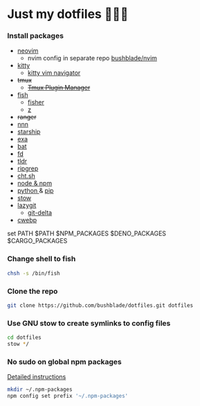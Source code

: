 # Just my dotfiles 👨🏻‍💻

### Install packages

- [ neovim ](https://neovim.io/)
  - nvim config in separate repo [bushblade/nvim](https://github.com/bushblade/nvim)
- [ kitty ](https://sw.kovidgoyal.net/kitty/)
  - [ kitty vim navigator ](https://github.com/knubie/vim-kitty-navigator)
- ~~tmux~~
  - ~~[ Tmux Plugin Manager ](https://github.com/tmux-plugins/tpm)~~
- [ fish ](https://fishshell.com/)
  - [ fisher ](https://github.com/jorgebucaran/fisher)
  - [ z ](https://github.com/jethrokuan/z)
- ~~ranger~~
- [ nnn ](https://github.com/jarun/nnn)
- [ starship ](https://starship.rs/)
- [ exa ](https://the.exa.website/introduction)
- [ bat ](https://github.com/sharkdp/bat)
- [ fd ](https://github.com/sharkdp/fd)
- [ tldr ](https://tldr.sh/)
- [ ripgrep ](https://github.com/BurntSushi/ripgrep)
- [ cht.sh ](http://cht.sh/)
- [ node & npm ](https://nodejs.org/en/)
- [ python ](https://www.python.org/) & [ pip ](https://pypi.org/project/pip/)
- [ stow ](https://www.gnu.org/software/stow/)
- [lazygit](https://github.com/jesseduffield/lazygit)
  - [git-delta](https://github.com/dandavison/delta)
- [cwebp](https://developers.google.com/speed/webp/docs/cwebp)

set PATH $PATH $NPM_PACKAGES $DENO_PACKAGES $CARGO_PACKAGES

### Change shell to fish

```bash
chsh -s /bin/fish
```

### Clone the repo

```bash
git clone https://github.com/bushblade/dotfiles.git dotfiles
```

### Use GNU stow to create symlinks to config files

```bash
cd dotfiles
stow */
```

### No sudo on global npm packages

[ Detailed instructions ](https://github.com/sindresorhus/guides/blob/main/npm-global-without-sudo.md)

```bash
mkdir ~/.npm-packages
npm config set prefix '~/.npm-packages'
```
